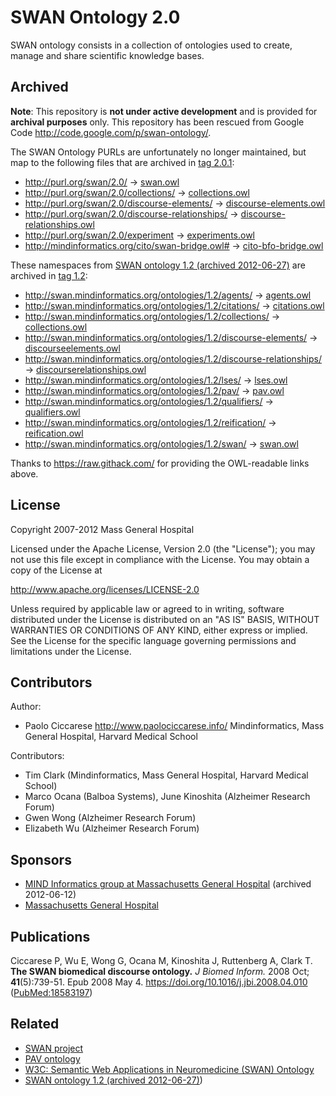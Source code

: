 # SWAN Ontology 2.0

SWAN ontology consists in a collection of ontologies used to create, manage and share scientific knowledge bases.

## Archived
**Note**: This repository is **not under active development** and is provided for **archival purposes** only. This repository has been rescued from Google Code <http://code.google.com/p/swan-ontology/>.

The SWAN Ontology PURLs are unfortunately no longer maintained, but map to the following files that are archived in [tag 2.0.1](https://github.com/pav-ontology/swan-ontology/releases/tag/2.0.1):

* <http://purl.org/swan/2.0/> → [swan.owl](https://rawcdn.githack.com/pav-ontology/swan-ontology/2.0.1/swan.owl)
* <http://purl.org/swan/2.0/collections/> → [collections.owl](https://rawcdn.githack.com/pav-ontology/swan-ontology/2.0.1/collections.owl)
* <http://purl.org/swan/2.0/discourse-elements/> → [discourse-elements.owl](https://rawcdn.githack.com/pav-ontology/swan-ontology/2.0.1/discourse-elements.owl)
* <http://purl.org/swan/2.0/discourse-relationships/> → [discourse-relationships.owl](https://rawcdn.githack.com/pav-ontology/swan-ontology/2.0.1/discourse-relationships.owl)
* <http://purl.org/swan/2.0/experiment> → [experiments.owl](https://rawcdn.githack.com/pav-ontology/swan-ontology/2.0.1/experiments.owl)
* <http://mindinformatics.org/cito/swan-bridge.owl#> → [cito-bfo-bridge.owl](https://rawcdn.githack.com/pav-ontology/swan-ontology/2.0.1/cito-bfo-bridge.owl)

These namespaces from [SWAN ontology 1.2 (archived 2012-06-27)](http://web.archive.org/web/20120627031637/http://swan.mindinformatics.org/ontology.html) are archived in [tag 1.2](https://github.com/pav-ontology/swan-ontology/releases/tag/1.2):
* <http://swan.mindinformatics.org/ontologies/1.2/agents/> → [agents.owl](https://rawcdn.githack.com/pav-ontology/swan-ontology/1.2/agents.owl)
* <http://swan.mindinformatics.org/ontologies/1.2/citations/> → [citations.owl](https://rawcdn.githack.com/pav-ontology/swan-ontology/1.2/citations.owl)
* <http://swan.mindinformatics.org/ontologies/1.2/collections/> → [collections.owl](https://rawcdn.githack.com/pav-ontology/swan-ontology/1.2/collections.owl)
* <http://swan.mindinformatics.org/ontologies/1.2/discourse-elements/> → [discourseelements.owl](https://rawcdn.githack.com/pav-ontology/swan-ontology/1.2/discourseelements.owl)
* <http://swan.mindinformatics.org/ontologies/1.2/discourse-relationships/> → [discourserelationships.owl](https://rawcdn.githack.com/pav-ontology/swan-ontology/1.2/discourserelationships.owl)
* <http://swan.mindinformatics.org/ontologies/1.2/lses/> → [lses.owl](https://rawcdn.githack.com/pav-ontology/swan-ontology/1.2/lses.owl)
* <http://swan.mindinformatics.org/ontologies/1.2/pav/> → [pav.owl](https://rawcdn.githack.com/pav-ontology/swan-ontology/1.2/pav.owl)
* <http://swan.mindinformatics.org/ontologies/1.2/qualifiers/> → [qualifiers.owl](https://rawcdn.githack.com/pav-ontology/swan-ontology/1.2/qualifiers.owl)
* <http://swan.mindinformatics.org/ontologies/1.2/reification/> → [reification.owl](https://rawcdn.githack.com/pav-ontology/swan-ontology/1.2/reification.owl)
* <http://swan.mindinformatics.org/ontologies/1.2/swan/> → [swan.owl](https://rawcdn.githack.com/pav-ontology/swan-ontology/1.2/swan.owl)


Thanks to <https://raw.githack.com/> for providing the OWL-readable links above.

## License

Copyright 2007-2012 Mass General Hospital

Licensed under the Apache License, Version 2.0 (the "License");
you may not use this file except in compliance with the License.
You may obtain a copy of the License at

<http://www.apache.org/licenses/LICENSE-2.0>

Unless required by applicable law or agreed to in writing, software
distributed under the License is distributed on an "AS IS" BASIS,
WITHOUT WARRANTIES OR CONDITIONS OF ANY KIND, either express or implied.
See the License for the specific language governing permissions and
limitations under the License.

## Contributors

Author:
* Paolo Ciccarese <http://www.paolociccarese.info/>
  Mindinformatics, Mass General Hospital, Harvard Medical School

Contributors:
* Tim Clark (Mindinformatics, Mass General Hospital, Harvard Medical School)
* Marco Ocana (Balboa Systems), June Kinoshita (Alzheimer Research Forum)
* Gwen Wong (Alzheimer Research Forum) 
* Elizabeth Wu (Alzheimer Research Forum)

## Sponsors

* [MIND Informatics group at Massachusetts General Hospital](http://web.archive.org/web/20120206073946/http://mindinformatics.org/) (archived 2012-06-12)
* [Massachusetts General Hospital](https://www.massgeneral.org/)

## Publications

Ciccarese P, Wu E, Wong G, Ocana M, Kinoshita J, Ruttenberg A, Clark T.  
**The SWAN biomedical discourse ontology.**
_J Biomed Inform._ 2008 Oct; **41**(5):739-51. Epub 2008 May 4. 
<https://doi.org/10.1016/j.jbi.2008.04.010> ([PubMed:18583197](http://www.ncbi.nlm.nih.gov/pubmed/18583197))


## Related

* [SWAN project](http://www.hcklab.org/swan-project.html)
* [PAV ontology](http://purl.org/pav/html)
* [W3C: Semantic Web Applications in Neuromedicine (SWAN) Ontology](http://www.w3.org/TR/hcls-swan/)
* [SWAN ontology 1.2 (archived 2012-06-27)](http://web.archive.org/web/20120627031637/http://swan.mindinformatics.org/ontology.html))

